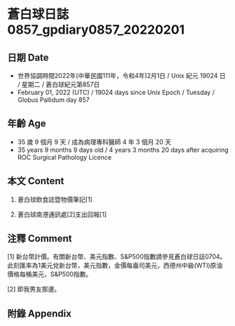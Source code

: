[_metadata_:encoding]: - "utf-8"
[_metadata_:language]: - "zh-Hant-TW"
[_metadata_:fileformat]: - "markdown"
[_metadata_:MIME_type]: - "text/plain"
[_metadata_:markdown_version]: - "commonmark version 0.30"
[_metadata_:markdown_spec]: - "https://spec.commonmark.org/0.30/"

# 蒼白球日誌0857_gpdiary0857_20220201 #

## 日期 Date ##

* 世界協調時間2022年(中華民國111年，令和4年)2月1日 / Unix 紀元 19024 日 / 星期二 / 蒼白球紀元第857日
* February 01, 2022 (UTC) / 19024 days since Unix Epoch / Tuesday / Globus Pallidum day 857

## 年齡 Age ##

* 35 歲 9 個月 9 天 / 成為病理專科醫師 4 年 3 個月 20 天
* 35 years 9 months 9 days old / 4 years 3 months 20 days after acquiring ROC Surgical Pathology Licence

## 本文 Content ##

1. 蒼白球飲食誌暨物價筆記[1]

    
2. 蒼白球南港通訊處[2]支出回報[1]

    

## 注釋 Comment ##

[1] 新台幣計價。有關新台幣、美元指數、S&P500指數請參見蒼白球日誌0704。此刻匯率為1美元兌新台幣，美元指數，金價每盎司美元，西德州中級(WTI)原油價格每桶美元，S&P500指數。


[2] 即我男友那邊。



## 附錄 Appendix ##

